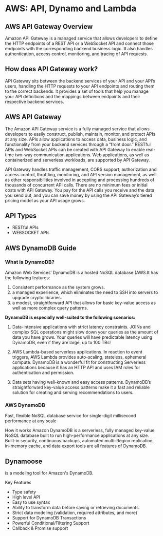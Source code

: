 # AWS: API, Dynamo and Lambda

## AWS API Gateway Overview
Amazon API Gateway is a managed service that allows developers to define the HTTP endpoints of a REST API or a WebSocket API and connect those endpoints with the corresponding backend business logic. It also handles authentication, access control, monitoring, and tracing of API requests.

## How does API Gateway work?
API Gateway sits between the backend services of your API and your API’s users, handling the HTTP requests to your API endpoints and routing them to the correct backends. It provides a set of tools that help you manage your API definitions and the mappings between endpoints and their respective backend services.

## AWS API Gateway 
The Amazon API Gateway service is a fully managed service that allows developers to easily construct, publish, maintain, monitor, and protect APIs at any size. APIs allow applications to access data, business logic, and functionality from your backend services through a “front door.” RESTful APIs and WebSocket APIs can be created with API Gateway to enable real-time two-way communication applications. Web applications, as well as containerized and serverless workloads, are supported by API Gateway.

API Gateway handles traffic management, CORS support, authorization and access control, throttling, monitoring, and API version management, as well as other responsibilities involved in accepting and processing hundreds of thousands of concurrent API calls. There are no minimum fees or initial costs with API Gateway. You pay for the API calls you receive and the data you send out, and you can save money by using the API Gateway’s tiered pricing model as your API usage grows.

## API Types 
- RESTful APIs
- WEBSOCKET APIs


## AWS DynamoDB Guide 
### What is DynamoDB?

Amazon Web Services’ DynamoDB is a hosted NoSQL database (AWS.It has the following features:

1. Consistent performance as the system grows.
2. a managed experience, which eliminates the need to SSH into servers to upgrade crypto libraries.
3. a modest, straightforward API that allows for basic key-value access as well as more complex query patterns.

**DynamoDB is especially well-suited to the following scenarios:**

1. Data-intensive applications with strict latency constraints. JOINs and complex SQL operations might slow down your queries as the amount of data you have grows. Your queries will have predictable latency using DynamoDB, even if they are large, up to 100 TBs!

2. AWS Lambda-based serverless applications. In reaction to event triggers, AWS Lambda provides auto-scaling, stateless, ephemeral compute. DynamoDB is a wonderful fit for constructing Serverless applications because it has an HTTP API and uses IAM roles for authentication and permission.

3. Data sets having well-known and easy access patterns. DynamoDB’s straightforward key-value access patterns make it a fast and reliable solution for creating and serving recommendations to users.

### AWS DynamoDB 
Fast, flexible NoSQL database service for single-digit millisecond performance at any scale

How it works Amazon DynamoDB is a serverless, fully managed key-value NoSQL database built to run high-performance applications at any size. Built-in security, continuous backups, automated multi-Region replication, in-memory cache, and data export tools are all features of DynamoDB.

## Dynamoose
is a modeling tool for Amazon's DynamoDB.

Key Features

- Type safety
- High level API
- Easy to use syntax
- Ability to transform data before saving or retrieving documents
- Strict data modeling (validation, required attributes, and more)
- Support for DynamoDB Transactions
- Powerful Conditional/Filtering Support
- Callback & Promise support